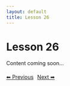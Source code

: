 ```yaml
---
layout: default
title: Lesson 26
---
```


# Lesson 26

Content coming soon...

<div style="margin-top: 20px;">
<a href="/docs/Intermediate/Lessons/lesson_25.md" style="margin-right: 10px;">⬅ Previous</a><a href="/docs/Intermediate/Lessons/lesson_27.md">Next ➡</a>
</div>
